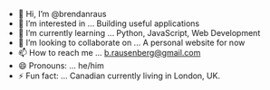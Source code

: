 - 👋 Hi, I’m @brendanraus
- 👀 I’m interested in ... Building useful applications
- 🌱 I’m currently learning ... Python, JavaScript, Web Development
- 💞️ I’m looking to collaborate on ... A personal website for now
- 📫 How to reach me ... b.rausenberg@gmail.com
- 😄 Pronouns: ... he/him
- ⚡ Fun fact: ... Canadian currently living in London, UK.

<!---
brendanraus/brendanraus is a ✨ special ✨ repository because its `README.md` (this file) appears on your GitHub profile.
You can click the Preview link to take a look at your changes.
--->
